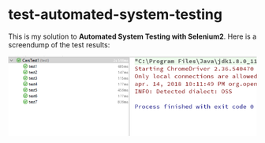 # test-automated-system-testing

This is my solution to **Automated System Testing with Selenium2**. Here is a screendump of the test results:

![](results.png)
